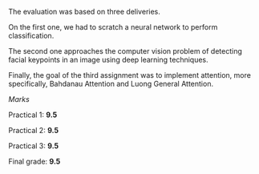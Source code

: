 The evaluation was based on three deliveries. 

On the first one, we had to scratch a neural network to perform classification. 

The second one approaches the computer vision problem of detecting facial keypoints in an image using deep learning techniques.

Finally, the goal of the third assignment was to implement attention, more specifically,  Bahdanau Attention and Luong General Attention.

_Marks_

Practical 1: **9.5**

Practical 2: **9.5**

Practical 3: **9.5**

Final grade: **9.5** 
